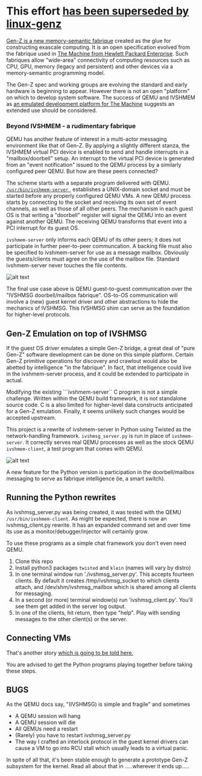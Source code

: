 # This effort [has been superseded by linux-genz](http://github.com/linux-genz)

[Gen-Z is a new memory-semantic fabrique](https://genzconsortium.org/) created
as the glue for constructing exascale computing.  It is an open specification
evolved from the fabrique used in
[The Machine from Hewlett Packard Enterprise](https://www.hpe.com/TheMachine).
Such fabriques allow "wide-area" connectivity of computing resources such as CPU,
GPU, memory (legacy and persistent) and other devices via a memory-semantic
programming model.

The Gen-Z spec and working groups are evolving the standard and early
hardware is beginning to appear.  However there is not an open "platform"
on which to develop system software.  The success of QEMU and IVSHMEM as
[an emulated development platform for The Machine](docs/FAME_background.md)
suggests an extended use should be considered. 
  
### Beyond IVSHMEM - a rudimentary fabrique

QEMU has another feature of interest in a multi-actor messaging environment
like that of Gen-Z.  By applying a slightly different stanza, the IVSHMEM
virtual PCI device is enabled to send and handle interrupts in a
"mailbox/doorbell" setup.   An interrupt to the virtual PCI device is generated
from an "event notification" issued to the QEMU process by a similarly
configured peer QEMU.  But how are these peers connected?

The scheme starts with a separate program delivered with QEMU. [
```/usr/bin/ivshmem-server ```](
https://github.com/qemu/qemu/blob/master/docs/specs/ivshmem-spec.txt)
establishes a UNIX-domain socket and must be started before any properly
configured QEMU VMs.  A new QEMU process starts by connecting to the socket
and receiving its own set of event channels, as well as those of all other
peers.  The mechanism in each guest OS is that writing a "doorbell" register
will signal the QEMU into an event against another QEMU.  The receiving QEMU
transforms that event into a PCI interrupt for its guest OS.  

```ivshmem-server``` only informs each QEMU of its other peers; it does not
participate in further peer-to-peer communcation.  A backing file must also
be specified to ivshmem-server for use as a message mailbox.  Obviously the
guests/clients must agree on the use of the mailbox file.  Standard
ivshmem-server never touches the file contents.

![alt text][IVSHMSG]

[IVSHMSG]: https://github.com/coloroco/FAME-Z/blob/master/docs/images/IVSHMSG%20block.png "Figure 1"

The final use case above is QEMU guest-to-guest communication over the "IVSHMSG
doorbell/mailbox fabrique".  OS-to-OS communication will involve a (new) guest
kernel driver and other abstractions to hide the mechanics of IVSHMSG.
This IVSHMSG shim can serve as the foundation for higher-level protocols.

## Gen-Z Emulation on top of IVSHMSG

If the guest OS driver emulates a simple Gen-Z bridge, a great deal of
"pure Gen-Z" software development can be done on this simple platform.
Certain Gen-Z primitive operations for discovery and crawlout
would also be abetted by intelligence "in the fabrique".  In fact, that 
intelligence could live in the ivshmem-server process, and it could be 
extended to participate in actual.

Modifying the existing ```ivshmem-server`` C program is not a simple challenge.
Written within the QEMU build framework, it is not standalone source code.
C is a also limited for higher-level data constructs anticipated for a Gen-Z
emulation.  Finally, it seems unlikely such changes would be accepted upstream.

This project is a rewrite of ivshmem-server in Python using Twisted
as the network-handling framework.  ```ivshmsg_server.py``` is run in place of
```ivshmem-server```.  It correctly serves real QEMU processes as well as
the stock QEMU ``ivshmem-client``, a test program that comes with QEMU.

![alt text][EMERGEN-Z]

[EMERGEN-Z]: https://github.com/coloroco/FAME-Z/blob/master/docs/images/FAME-Z%20block.png "Figure 2"

A new feature for the Python version is participation 
in the doorbell/mailbox messaging to serve as fabrique intelligence
(ie, a smart switch).

## Running the Python rewrites

As ivshmsg_server.py was being created, it was tested with the QEMU
```/usr/bin/ivshmem-client```.  As might be expected, there is now an
ivshmsg_client.py rewrite.   It has an expanded command set and over
time its use as a monitor/debugger/injector will certainly grow.

To use these programs as a simple chat framework you don't even need QEMU.

1. Clone this repo
1. Install python3 packages ```twisted``` and ```klein``` (names will vary by distro)
1. In one terminal window run './ivshmsg_server.py'.  This accepts fourteen clients.  By default it creates /tmp/ivshmsg_socket to which clients attach, and /dev/shm/ivshmsg_mailbox which is shared among all clients for messaging.
1. In a second (or more) terminal window(s) run 'ivshmsg_client.py'.  You'll see them get added in the server log output.
1. In one of the clients, hit return, then type "help".  Play with sending messages to the other client(s) or the server.

## Connecting VMs

That's another story [which is going to be told here.](docs/VMconfig.md)

You are advised to get the Python programs playing together before taking
these steps.

## BUGS

As the QEMU docs say, "(IVSHMSG) is simple and fragile" and sometimes
* A QEMU session will hang
* A QEMU session will die
* All QEMUs need a restart
* (Rarely) you have to restart ivshmsg_server.py
* The way I crafted an interlock protocol in the guest kernel drivers can cause a VM to go into RCU stall which usually leads to a virtual panic.

In spite of all that, it's been stable enough to generate a prototype Gen-Z
subsystem for the kernel.  Read all about that in .....wherever it ends up.....
